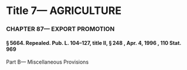 
# Title 7— AGRICULTURE
### CHAPTER 87— EXPORT PROMOTION
#### § 5664. Repealed. Pub. L. 104–127, title II, § 248 , Apr. 4, 1996 , 110 Stat. 969

Part B— Miscellaneous Provisions
